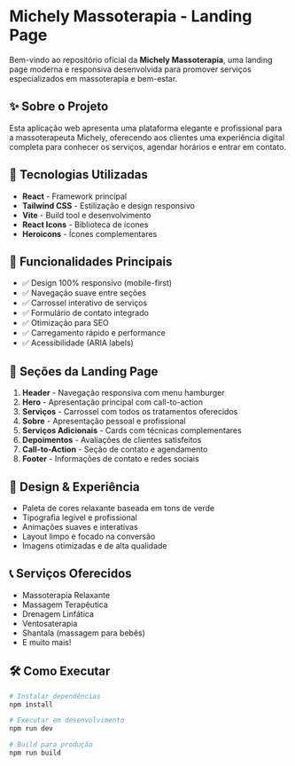 # Michely Massoterapia - Landing Page

Bem-vindo ao repositório oficial da **Michely Massoterapia**, uma landing page moderna e responsiva desenvolvida para promover serviços especializados em massoterapia e bem-estar.

## ✨ Sobre o Projeto

Esta aplicação web apresenta uma plataforma elegante e profissional para a massoterapeuta Michely, oferecendo aos clientes uma experiência digital completa para conhecer os serviços, agendar horários e entrar em contato.

## 🚀 Tecnologias Utilizadas

- **React** - Framework principal
- **Tailwind CSS** - Estilização e design responsivo
- **Vite** - Build tool e desenvolvimento
- **React Icons** - Biblioteca de ícones
- **Heroicons** - Ícones complementares

## 🎯 Funcionalidades Principais

- ✅ Design 100% responsivo (mobile-first)
- ✅ Navegação suave entre seções
- ✅ Carrossel interativo de serviços
- ✅ Formulário de contato integrado
- ✅ Otimização para SEO
- ✅ Carregamento rápido e performance
- ✅ Acessibilidade (ARIA labels)

## 📱 Seções da Landing Page

1. **Header** - Navegação responsiva com menu hamburger
2. **Hero** - Apresentação principal com call-to-action
3. **Serviços** - Carrossel com todos os tratamentos oferecidos
4. **Sobre** - Apresentação pessoal e profissional
5. **Serviços Adicionais** - Cards com técnicas complementares
6. **Depoimentos** - Avaliações de clientes satisfeitos
7. **Call-to-Action** - Seção de contato e agendamento
8. **Footer** - Informações de contato e redes sociais

## 🎨 Design & Experiência

- Paleta de cores relaxante baseada em tons de verde
- Tipografia legível e profissional
- Animações suaves e interativas
- Layout limpo e focado na conversão
- Imagens otimizadas e de alta qualidade

## 📞 Serviços Oferecidos

- Massoterapia Relaxante
- Massagem Terapêutica  
- Drenagem Linfática
- Ventosaterapia
- Shantala (massagem para bebês)
- E muito mais!

## 🛠️ Como Executar

```bash
# Instalar dependências
npm install

# Executar em desenvolvimento
npm run dev

# Build para produção
npm run build